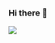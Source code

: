 ### Hi there 👋

<!--
**aquam1ne/aquam1ne** is a ✨ _special_ ✨ repository because its `README.md` (this file) appears on your GitHub profile.

Here are some ideas to get you started:

- 🔭 I’m currently working on ...
- 🌱 I’m currently learning ...
- 👯 I’m looking to collaborate on ...
- 🤔 I’m looking for help with ...
- 💬 Ask me about ...
- 📫 How to reach me: ...
- 😄 Pronouns: ...
- ⚡ Fun fact: ...
-->
</div align="center"><img src=https://user-images.githubusercontent.com/69796052/209538067-3a2cbd59-303d-47f9-b84f-9c022ea33010.png>
